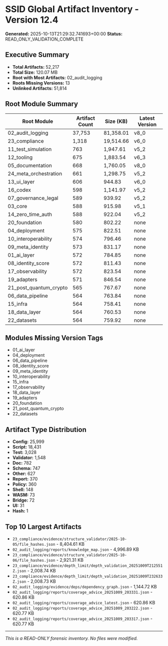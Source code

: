 # SSID Global Artifact Inventory - Version 12.4

**Generated:** 2025-10-13T21:29:32.741693+00:00
**Status:** READ_ONLY_VALIDATION_COMPLETE

## Executive Summary

- **Total Artifacts:** 52,217
- **Total Size:** 120.07 MB
- **Root with Most Artifacts:** 02_audit_logging
- **Roots Missing Versions:** 13
- **Unlinked Artifacts:** 51,814

## Root Module Summary

| Root Module | Artifact Count | Size (KB) | Latest Version |
|-------------|----------------|-----------|----------------|
| 02_audit_logging | 37,753 | 81,358.01 | v8_0 |
| 23_compliance | 1,318 | 19,514.66 | v6_0 |
| 11_test_simulation | 763 | 1,947.61 | v5_2 |
| 12_tooling | 675 | 1,883.54 | v6_3 |
| 05_documentation | 668 | 1,760.05 | v8_0 |
| 24_meta_orchestration | 661 | 1,298.75 | v5_2 |
| 13_ui_layer | 606 | 944.83 | v6_0 |
| 16_codex | 598 | 1,141.97 | v5_2 |
| 07_governance_legal | 589 | 939.92 | v5_2 |
| 03_core | 588 | 915.98 | v5_1 |
| 14_zero_time_auth | 588 | 922.04 | v5_2 |
| 20_foundation | 580 | 802.22 | none |
| 04_deployment | 575 | 822.51 | none |
| 10_interoperability | 574 | 796.46 | none |
| 09_meta_identity | 573 | 831.17 | none |
| 01_ai_layer | 572 | 784.85 | none |
| 08_identity_score | 572 | 811.43 | none |
| 17_observability | 572 | 823.54 | none |
| 19_adapters | 571 | 846.54 | none |
| 21_post_quantum_crypto | 565 | 767.67 | none |
| 06_data_pipeline | 564 | 763.84 | none |
| 15_infra | 564 | 758.41 | none |
| 18_data_layer | 564 | 760.53 | none |
| 22_datasets | 564 | 759.92 | none |

## Modules Missing Version Tags

- 01_ai_layer
- 04_deployment
- 06_data_pipeline
- 08_identity_score
- 09_meta_identity
- 10_interoperability
- 15_infra
- 17_observability
- 18_data_layer
- 19_adapters
- 20_foundation
- 21_post_quantum_crypto
- 22_datasets

## Artifact Type Distribution

- **Config:** 25,999
- **Script:** 18,431
- **Test:** 3,028
- **Validator:** 1,548
- **Doc:** 782
- **Schema:** 747
- **Other:** 627
- **Report:** 370
- **Policy:** 360
- **Shell:** 148
- **WASM:** 73
- **Bridge:** 72
- **UI:** 31
- **Hash:** 1

## Top 10 Largest Artifacts

- `23_compliance/evidence/structure_validator/2025-10-05/file_hashes.json` - 8,404.61 KB
- `02_audit_logging/reports/knowledge_map.json` - 4,996.89 KB
- `23_compliance/evidence/structure_validator/2025-10-06/file_hashes.json` - 2,921.31 KB
- `23_compliance/evidence/depth_limit/depth_validation_20251009T212551Z.json` - 2,008.74 KB
- `23_compliance/evidence/depth_limit/depth_validation_20251009T232633Z.json` - 2,008.73 KB
- `02_audit_logging/evidence/deps/dependency_graph.json` - 1,144.72 KB
- `02_audit_logging/reports/coverage_advice_20251009_203331.json` - 620.86 KB
- `02_audit_logging/reports/coverage_advice_latest.json` - 620.86 KB
- `02_audit_logging/reports/coverage_advice_20251009_203222.json` - 620.77 KB
- `02_audit_logging/reports/coverage_advice_20251009_203317.json` - 620.77 KB

---

*This is a READ-ONLY forensic inventory. No files were modified.*
